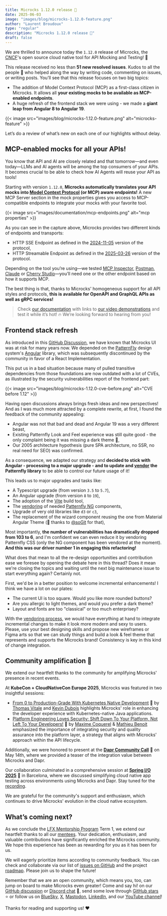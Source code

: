 ```yaml
---
title: Microcks 1.12.0 release 🚀
date: 2025-06-03
image: "images/blog/microcks-1.12.0-feature.png"
author: "Laurent Broudoux"
type: "regular"
description: "Microcks 1.12.0 release 🚀"
draft: false
---
```


We are thrilled to announce today the `1.12.0` release of Microcks, the [CNCF](https://landscape.cncf.io/?selected=microcks)'s open source cloud native tool for API Mocking and Testing! 🚀

This release received no less than **51 new resolved issues**. Kudos to all the people 👏 who helped along the way by writing code, commenting on issues, or writing posts. You’ll see that this release focuses on two big topics:

* The addition of Model Context Protocol (MCP) as a first-class citizen in Microcks. It allows all **your existing mocks to be available as MCP-enabled endpoints**. 
* A huge refresh of the frontend stack we were using - we made a **giant leap from Angular 8 to Angular 19**.

{{< image src="images/blog/microcks-1.12.0-feature.png" alt="microcks-feature" >}}

Let’s do a review of what’s new on each one of our highlights without delay.


## MCP-enabled mocks for all your APIs!

You know that API and AI are closely related and that tomorrow—and even today—LLMs and AI agents will be among the top consumers of your APIs. It becomes crucial to be able to check how AI Agents will reuse your API as tools!

Starting with version `1.12.0`, **Microcks automatically translates your API mocks into [Model Context Protocol](https://modelcontextprotocol.io/) (or MCP) aware endpoints!** A new MCP Server section in the mock properties gives you access to MCP-compatible endpoints to integrate your mocks with your favorite tool.

{{< image src="images/documentation/mcp-endpoints.png" alt="mcp properties" >}}

As you can see in the capture above, Microcks provides two different kinds of endpoints and transports:

* HTTP SSE Endpoint as defined in the [2024-11-05](https://modelcontextprotocol.io/specification/2024-11-05/basic/transports#http-with-sse) version of the protocol,
* HTTP Streamable Endpoint as defined in the [2025-03-26](https://modelcontextprotocol.io/specification/2025-03-26/basic/transports#streamable-http) version of the protocol.

Depending on the tool you’re using—we tested [MCP Inspector](https://modelcontextprotocol.io/docs/tools/inspector), [Postman](https://learning.postman.com/docs/postman-ai-agent-builder/overview/), [Claude](https://claude.ai/) or [Cherry Studio](https://www.cherry-ai.com/)—you’ll need one or the other endpoint based on how it supports MCP.

The best thing is that, thanks to Microcks' homogeneous support for all API styles and protocols, **this is available for OpenAPI and GraphQL APIs as well as gRPC services!**

> Check [our documentation](https://microcks.io/documentation/explanations/mcp-endpoints/) with links to [our video demonstrations](https://www.youtube.com/@Microcks/search?query=mcp) and test it while it’s hot! 🔥 We’re looking forward to hearing from you!


## Frontend stack refresh

As introduced in this [GitHub Discussion](https://github.com/orgs/microcks/discussions/1458), we have known that Microcks UI was at risk for many years now. We depended on the [PatternFly](https://www.patternfly.org/) design system's [Angular](https://angular.dev/) library, which was subsequently discontinued by the community in favor of a React Implementation.

This put us in a bad situation because many of pulled transitive dependencies from those foundations are now outdated with a lot of CVEs, as illustrated by the security vulnerabilities report of the frontend part:

{{< image src="images/blog/microcks-1.12.0-cve-before.png" alt="CVE before 1.12" >}}

Having open discussions always brings fresh ideas and new perspectives! And as I was much more attracted by a complete rewrite, at first, I found the feedback of the community appealing: 

* Angular was not that bad and dead and Angular 19 was a very different beast,
* Existing Patternfly Look and Feel experience was still quite good - the only complaint being it was missing a dark theme 🎨,
* Our 2005 architecture hypothesis (pure SPA architecture, no SSR, no real need for SEO) was confirmed.

As a consequence, we adapted our strategy and **decided to stick with Angular - processing to a major upgrade - and to update and [vendor](https://slaptijack.com/programming/what-is-vendoring.html) the Patternfly library** to be able to control our future usage of it!

This leads us to major upgrades and tasks like:

* A Typescript upgrade (from version `3.5` to `5.7`),
* An Angular upgrade (from version `8` to `19`),
* The adoption of the [Vite](https://vite.dev/) build tool,
* The [vendoring](https://slaptijack.com/programming/what-is-vendoring.html) of needed [Patternfly NG](https://github.com/patternfly/patternfly-ng) components,
* Upgrade of very old libraries like `d3` or `c3`,
* The replacement of the wizard component reusing the one from Material Angular Theme (🙏 thanks to [@soGit](https://github.com/soGit) for that), 

Most importantly, **the number of vulnerabilities has dramatically dropped from 103 to 6**, and I'm confident we can even reduce it by vendoring Patternfly CSS (only the NG component has been vendored at the moment). **And this was our driver number 1 in engaging this refactoring!**

What does that mean to all the re-design opportunities and contribution ease we foresee by opening the debate here in this thread? Does it mean we're closing the topics and waiting until the next big maintenance issue to start everything again? Certainly not.

First, we'd be in a better position to welcome incremental enhancements! I think we have a lot on our plates:

* The current UI is too square. Would you like more rounded buttons?
* Are you allergic to light themes, and would you prefer a dark theme?
* Layout and fonts are too "classical" or too much enterprisey?

With the [vendoring process](https://slaptijack.com/programming/what-is-vendoring.html), we would have everything at hand to integrate incremental changes to make it look more modern and sexy to users. Please, use your best designing skills and propose new wireframes or Figma arts so that we can study things and build a look & feel theme that represents and supports the Microcks brand! Consistency is key in this kind of change integration.


## Community amplification 📣

We extend our heartfelt thanks to the community for amplifying Microcks' presence in recent events.

At **KubeCon + CloudNativeCon Europe 2025**, Microcks was featured in two insightful sessions:

* [From 0 to Production-Grade With Kubernetes Native Development](https://youtu.be/07RnkzSc6Jg?si=6Kf8zjDFvuGWzNQP) 🍿 by [Thomas Vitale](https://www.linkedin.com/in/vitalethomas/) and [Kevin Dubois](https://www.linkedin.com/in/kevindubois/) highlights Microcks' role in enhancing the developer experience with Kubernetes-native Java applications.
* [Platform Engineering Loves Security: Shift Down To Your Platform, Not Left To Your Developers!](https://youtu.be/Es3DBj2UgIE?si=tuh_Ek_so8OcnwUu) 🍿 by [Maxime Coquerel](https://www.linkedin.com/in/maximecoquerel/) & [Mathieu Benoit](https://www.linkedin.com/in/mathieubenoitqc/) emphasized the importance of integrating security and quality assurance into the platform layer, a strategy that aligns with Microcks' approach within the API lifecycle.

Additionally, we were honored to present at the **[Dapr Community Call](https://www.youtube.com/live/pbla9IjikvM?si=2l1_PtmbJEo6Su7A)** 🍿 on May 14th, where we provided a teaser of the integration value between Microcks and Dapr.

Our collaboration culminated in a comprehensive session at **[Spring I/O 2025](https://2025.springio.net/)** 🍃 in Barcelona, where we discussed simplifying cloud native app testing across environments using Microcks and Dapr. Stay tuned for the [recording](https://www.youtube.com/@SpringIOConference).

We are grateful for the community's support and enthusiasm, which continues to drive Microcks' evolution in the cloud native ecosystem.


## What’s coming next?

As we conclude the [LFX Mentorship Program](https://lfx.linuxfoundation.org/tools/mentorship/) Term 1, we extend our heartfelt thanks to all our [mentees](https://www.linkedin.com/posts/microcks_opensource-activity-7302340683829268480-t1Ye?utm_source=share&utm_medium=member_desktop&rcm=ACoAAAIPBbsBvINQZpsEFVoO75QoZ5wnJTDeh98). Your dedication, enthusiasm, and valuable contributions have significantly enriched the Microcks community. We hope this experience has been as rewarding for you as it has been for us.

We will eagerly prioritize items according to community feedback. You can check and collaborate via our list of [issues on GitHub](https://github.com/microcks/microcks/issues) and the project [roadmap](https://github.com/orgs/microcks/projects/1). Please join us to shape the future!

Remember that we are an open community, which means you, too, can jump on board to make Microcks even greater! Come and say hi! on our [GitHub discussion](https://github.com/microcks/microcks/discussions) or [Discord chat](https://microcks.io/discord-invite/) 👻, send some love through [GitHub stars](https://github.com/microcks/microcks) ⭐️ or follow us on [BlueSky](https://bsky.app/profile/microcks.io), [X](https://x.com/microcksio), [Mastodon](https://hachyderm.io/@microcksio@mastodon.social), [LinkedIn](https://www.linkedin.com/company/microcks/), and our [YouTube channel](https://www.youtube.com/c/Microcks)!

Thanks for reading and supporting us! ❤️
